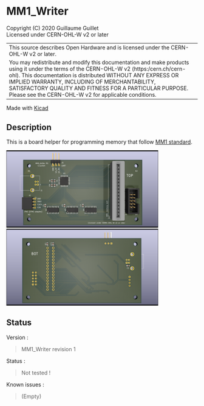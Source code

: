 # MM1_Writer

Copyright (C) 2020 Guillaume Guillet\
Licensed under CERN-OHL-W v2 or later

<table border="0px">
<tr>
<td>
This source describes Open Hardware and is licensed under the CERN-OHL-W v2 or later.
</td>
</tr>
<tr>
<td>
You may redistribute and modify this documentation and make products
using it under the terms of the CERN-OHL-W v2 (https:/cern.ch/cern-ohl).
This documentation is distributed WITHOUT ANY EXPRESS OR IMPLIED
WARRANTY, INCLUDING OF MERCHANTABILITY, SATISFACTORY QUALITY
AND FITNESS FOR A PARTICULAR PURPOSE. Please see the CERN-OHL-W v2
for applicable conditions.
</td>
</tr>
</table>

Made with [Kicad](https://kicad-pcb.org/)

## Description
This is a board helper for programming memory that follow [MM1 standard](https://github.com/JonathSpirit/GComputer_standard).

<img src="images/MM1_Writer_3D_TOP.png" alt="MM1_Writer_3D_TOP_image" width="400"/> <img src="images/MM1_Writer_3D_BOT.png" alt="MM1_Writer_3D_BOT_image" width="400"/>

## Status

Version :
> MM1_Writer revision 1

Status :
> Not tested !

Known issues :
> (Empty)

